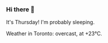 ### Hi there :wave:

It's Thursday! I'm probably sleeping.

Weather in Toronto: overcast, at +23°C.
